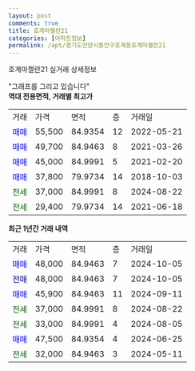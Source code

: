 ```yaml
---
layout: post
comments: true
title: 호계마젤란21
categories: [아파트정보]
permalink: /apt/경기도안양시동안구호계동호계마젤란21
---
```


호계마젤란21 실거래 상세정보

<script type="text/javascript">
  google.charts.load('current', {'packages':['line', 'corechart']});
  google.charts.setOnLoadCallback(drawChart);

  function drawChart() {
    var data = new google.visualization.DataTable();
    data.addColumn('date', '거래일');
    data.addColumn('number', "매매");
    data.addColumn('number', "전세");
    data.addColumn('number', "전매");

    data.addRows([[new Date(Date.parse("2024-10-05")), 48000, null, null], [new Date(Date.parse("2024-10-05")), null, null, 48000], [new Date(Date.parse("2024-09-11")), 45900, null, null], [new Date(Date.parse("2024-08-22")), null, 37000, null], [new Date(Date.parse("2024-08-05")), null, 33000, null], [new Date(Date.parse("2024-06-25")), 47500, null, null], [new Date(Date.parse("2024-05-11")), null, 32000, null]]);

    var options = {
      hAxis: {
        format: 'yyyy/MM/dd'
      },    
      lineWidth: 0,
      pointsVisible: true,    
      title: '최근 1년간 유형별 실거래가 분포',
      legend: { position: 'bottom' }
    };

    var formatter = new google.visualization.NumberFormat({pattern:'###,###'} );
    formatter.format(data, 1);
    formatter.format(data, 2);
    
    setTimeout(function() {
        var chart = new google.visualization.LineChart(document.getElementById('columnchart_material'));
        chart.draw(data, (options));
        document.getElementById('loading').style.display = 'none';
    }, 200);
  }
</script>


<div id="loading" style="z-index:20; display: block; margin-left: 0px">"그래프를 그리고 있습니다"</div>
<div id="columnchart_material" style="width: 95%; margin-left: 0px; display: block"></div>
<!-- contents start -->
<b>역대 전용면적, 거래별 최고가</b>
<table class="sortable">
    <tr>
      <td>거래</td>
      <td>가격</td>
      <td>면적</td>
      <td>층</td>
      <td>거래일</td>
    </tr>
        <tr>
          <td><a style="color: blue">매매</a></td>
          <td>55,500</td>
          <td>84.9354</td>
          <td>12</td>
          <td>2022-05-21</td>
        </tr>            <tr>
          <td><a style="color: blue">매매</a></td>
          <td>49,700</td>
          <td>84.9463</td>
          <td>8</td>
          <td>2021-03-26</td>
        </tr>            <tr>
          <td><a style="color: blue">매매</a></td>
          <td>45,000</td>
          <td>84.9991</td>
          <td>5</td>
          <td>2021-02-20</td>
        </tr>            <tr>
          <td><a style="color: blue">매매</a></td>
          <td>37,800</td>
          <td>79.9734</td>
          <td>14</td>
          <td>2018-10-03</td>
        </tr>        
        <tr>
              <td><a style="color: darkgreen">전세</a></td>
              <td>37,000</td>
              <td>84.9991</td>
              <td>8</td>
              <td>2024-08-22</td>
            </tr>            <tr>
              <td><a style="color: darkgreen">전세</a></td>
              <td>29,400</td>
              <td>79.9734</td>
              <td>14</td>
              <td>2021-06-18</td>
            </tr>        
    
</table>

<b>최근 1년간 거래 내역</b>

<table class="sortable">
    <tr>
      <td>거래</td>
      <td>가격</td>
      <td>면적</td>
      <td>층</td>
      <td>거래일</td>
    </tr>
    <tr>
      <td><a style="color: blue">매매</a></td>
      <td>48,000</td>
      <td>84.9463</td>
      <td>7</td>
      <td>2024-10-05</td>
    </tr>          <tr>
      <td><a style="color: darkblue">전매</a></td>
      <td>48,000</td>
      <td>84.9463</td>
      <td>7</td>
      <td>2024-10-05</td>
    </tr>          <tr>
      <td><a style="color: blue">매매</a></td>
      <td>45,900</td>
      <td>84.9463</td>
      <td>11</td>
      <td>2024-09-11</td>
    </tr>          <tr>
      <td><a style="color: darkgreen">전세</a></td>
      <td>37,000</td>
      <td>84.9991</td>
      <td>8</td>
      <td>2024-08-22</td>
    </tr>          <tr>
      <td><a style="color: darkgreen">전세</a></td>
      <td>33,000</td>
      <td>84.9991</td>
      <td>4</td>
      <td>2024-08-05</td>
    </tr>          <tr>
      <td><a style="color: blue">매매</a></td>
      <td>47,500</td>
      <td>84.9354</td>
      <td>4</td>
      <td>2024-06-25</td>
    </tr>          <tr>
      <td><a style="color: darkgreen">전세</a></td>
      <td>32,000</td>
      <td>84.9463</td>
      <td>3</td>
      <td>2024-05-11</td>
    </tr>      </table>
<!-- contents end -->    

